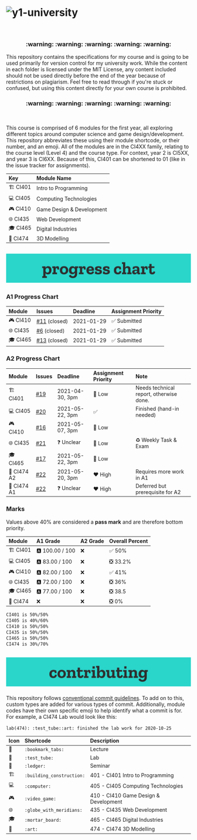 # ![y1-university](.github/preview.png)

<br/>

<h3 align="center">
 :warning: :warning: :warning: :warning: :warning:
</h3>

This repository contains the specifications for my course and is going to be used primarily for version control for my university work. While the content in each folder is licensed under the MIT License, any content included should not be used directly before the end of the year because of restrictions on plagiarism. Feel free to read through if you're stuck or confused, but using this content directly for your own course is prohibited.

<h3 align="center">
 :warning: :warning: :warning: :warning: :warning:
</h3>

<br/>

This course is comprised of 6 modules for the first year, all exploring different topics around computer science and game design/development. This repository abbreviates these using their module shortcode, or their number, and an emoji. All of the modules are in the CI4XX family, relating to the course level (Level 4) and the course type. For context, year 2 is CI5XX, and year 3 is CI6XX. Because of this, CI401 can be shortened to 01 (like in the issue tracker for assignments).

| Key                           | Module Name               |
| :---------------------------- | :------------------------ |
| :building_construction: CI401 | Intro to Programming      |
| :computer: CI405              | Computing Technologies    |
| :video_game: CI410            | Game Design & Development |
| :globe_with_meridians: CI435  | Web Development           |
| :mortar_board: CI465          | Digital Industries        |
| :art: CI474                   | 3D Modelling              |

## ![Progress Chart](.github/progress-chart.png)

### A1 Progress Chart

| Module                       | Issues                                                                   | Deadline   | Assignment Priority          |
| :--------------------------- | :----------------------------------------------------------------------- | :--------- | :--------------------------- |
| :video_game: CI410           | [#11](https://github.com/summerysaturn/y1-university/issues/11) (closed) | 2021-01-29 | :white_check_mark: Submitted |
| :globe_with_meridians: CI435 | [#6](https://github.com/summerysaturn/y1-university/issues/6) (closed)   | 2021-01-29 | :white_check_mark: Submitted |
| :mortar_board: CI465         | [#13](https://github.com/summerysaturn/y1-university/issues/13) (closed) | 2021-01-29 | :white_check_mark: Submitted |

### A2 Progress Chart

| Module                        | Issues                                                          | Deadline           | Assignment Priority | Note                                    |
| :---------------------------- | :-------------------------------------------------------------- | :----------------- | :------------------ | :-------------------------------------- |
| :building_construction: CI401 | [#19](https://github.com/summerysaturn/y1-university/issues/19) | 2021-04-30, 3pm    | :green_heart: Low   | Needs technical report, otherwise done. |
| :computer: CI405              | [#20](https://github.com/summerysaturn/y1-university/issues/20) | 2021-05-22, 3pm    | :white_check_mark:  | Finished (hand-in needed)               |
| :video_game: CI410            | [#16](https://github.com/summerysaturn/y1-university/issues/16) | 2021-05-07, 3pm    | :green_heart: Low   |                                         |
| :globe_with_meridians: CI435  | [#21](https://github.com/summerysaturn/y1-university/issues/21) | :question: Unclear | :green_heart: Low   | :recycle: Weekly Task & Exam            |
| :mortar_board: CI465          | [#17](https://github.com/summerysaturn/y1-university/issues/17) | 2021-05-22, 3pm    | :green_heart: Low   |                                         |
| :art: CI474 A2                | [#22](https://github.com/summerysaturn/y1-university/issues/22) | 2021-05-20, 3pm    | :heart: High        | Requires more work in A1                |
| :art: CI474 A1                | [#22](https://github.com/summerysaturn/y1-university/issues/22) | :question: Unclear | :heart: High        | Deferred but prerequisite for A2        |

### Marks

Values above 40% are considered a **pass mark** and are therefore bottom priority.

| Module                        | A1 Grade         | A2 Grade | Overall Percent                     |
| :---------------------------- | :--------------- | :------- | :---------------------------------- |
| :building_construction: CI401 | :a: 100.00 / 100 | :x:      | :white_check_mark: 50%              |
| :computer: CI405              | :a: 83.00 / 100  | :x:      | :negative_squared_cross_mark: 33.2% |
| :video_game: CI410            | :a: 82.00 / 100  | :x:      | :white_check_mark: 41%              |
| :globe_with_meridians: CI435  | :a: 72.00 / 100  | :x:      | :negative_squared_cross_mark: 36%   |
| :mortar_board: CI465          | :a: 77.00 / 100  | :x:      | :negative_squared_cross_mark: 38.5  |
| :art: CI474                   | :x:              | :x:      | :negative_squared_cross_mark: 0%    |

```plaintext
CI401 is 50%/50%
CI405 is 40%/60%
CI410 is 50%/50%
CI435 is 50%/50%
CI465 is 50%/50%
CI474 is 30%/70%
```

## ![Contributing](.github/contributing.png)

This repository follows [conventional commit guidelines](https://www.conventionalcommits.org/en/v1.0.0/). To add on to this, custom types are added for various types of commit. Additionally, module codes have their own specific emoji to help identify what a commit is for. For example, a CI474 Lab would look like this:

```plaintext
lab(474): :test_tube::art: finished the lab work for 2020-10-25
```

| Icon                    | Shortcode                 | Description                           |
| :---------------------- | :------------------------ | :------------------------------------ |
| :bookmark_tabs:         | `:bookmark_tabs:`         | Lecture                               |
| :test_tube:             | `:test_tube:`             | Lab                                   |
| :ledger:                | `:ledger:`                | Seminar                               |
| :building_construction: | `:building_construction:` | 401 - CI401 Intro to Programming      |
| :computer:              | `:computer:`              | 405 - CI405 Computing Technologies    |
| :video_game:            | `:video_game:`            | 410 - CI410 Game Design & Development |
| :globe_with_meridians:  | `:globe_with_meridians:`  | 435 - CI435 Web Development           |
| :mortar_board:          | `:mortar_board:`          | 465 - CI465 Digital Industries        |
| :art:                   | `:art:`                   | 474 - CI474 3D Modelling              |
